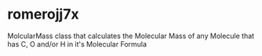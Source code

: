 # romerojj7x
MolcularMass class that calculates the Molecular Mass of any Molecule that has C, O and/or H in it's Molecular Formula
